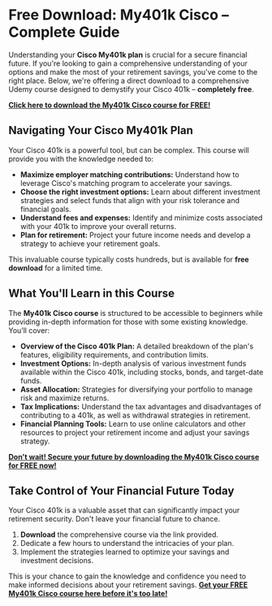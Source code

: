 # Free Download: My401k Cisco – Complete Guide

Understanding your **Cisco My401k plan** is crucial for a secure financial future. If you're looking to gain a comprehensive understanding of your options and make the most of your retirement savings, you've come to the right place. Below, we're offering a direct download to a comprehensive Udemy course designed to demystify your Cisco 401k – **completely free**.

[**Click here to download the My401k Cisco course for FREE!**](https://udemywork.com/my401k-cisco)

## Navigating Your Cisco My401k Plan

Your Cisco 401k is a powerful tool, but can be complex. This course will provide you with the knowledge needed to:

*   **Maximize employer matching contributions:** Understand how to leverage Cisco's matching program to accelerate your savings.
*   **Choose the right investment options:** Learn about different investment strategies and select funds that align with your risk tolerance and financial goals.
*   **Understand fees and expenses:** Identify and minimize costs associated with your 401k to improve your overall returns.
*   **Plan for retirement:** Project your future income needs and develop a strategy to achieve your retirement goals.

This invaluable course typically costs hundreds, but is available for **free download** for a limited time.

## What You'll Learn in this Course

The **My401k Cisco course** is structured to be accessible to beginners while providing in-depth information for those with some existing knowledge. You’ll cover:

*   **Overview of the Cisco 401k Plan:** A detailed breakdown of the plan's features, eligibility requirements, and contribution limits.
*   **Investment Options:** In-depth analysis of various investment funds available within the Cisco 401k, including stocks, bonds, and target-date funds.
*   **Asset Allocation:** Strategies for diversifying your portfolio to manage risk and maximize returns.
*   **Tax Implications:** Understand the tax advantages and disadvantages of contributing to a 401k, as well as withdrawal strategies in retirement.
*   **Financial Planning Tools:** Learn to use online calculators and other resources to project your retirement income and adjust your savings strategy.

[**Don't wait! Secure your future by downloading the My401k Cisco course for FREE now!**](https://udemywork.com/my401k-cisco)

## Take Control of Your Financial Future Today

Your Cisco 401k is a valuable asset that can significantly impact your retirement security. Don't leave your financial future to chance.

1.  **Download** the comprehensive course via the link provided.
2.  Dedicate a few hours to understand the intricacies of your plan.
3.  Implement the strategies learned to optimize your savings and investment decisions.

This is your chance to gain the knowledge and confidence you need to make informed decisions about your retirement savings. **[Get your FREE My401k Cisco course here before it's too late!](https://udemywork.com/my401k-cisco)**
